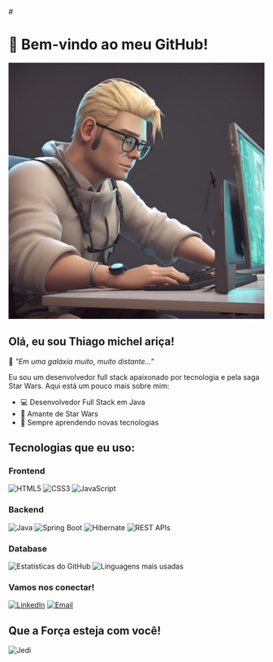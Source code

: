 #<h1><span style="color🐈‍⬛;">🌌 Bem-vindo ao meu GitHub!</span></h1>
![Avatar](2.jpg)

## Olá, eu sou Thiago michel ariça!

🌌 *"Em uma galáxia muito, muito distante..."*

Eu sou um desenvolvedor full stack apaixonado por tecnologia e pela saga Star Wars. Aqui está um pouco mais sobre mim:

- 💻 Desenvolvedor Full Stack em Java
- 🚀 Amante de Star Wars
- 🌟 Sempre aprendendo novas tecnologias

## Tecnologias que eu uso:

### Frontend
![HTML5](https://img.shields.io/badge/HTML5-black?style=flat-square&logo=html5)
![CSS3](https://img.shields.io/badge/CSS3-black?style=flat-square&logo=css3)
![JavaScript](https://img.shields.io/badge/JavaScript-black?style=flat-square&logo=javascript)

### Backend
![Java](https://img.shields.io/badge/Java-black?style=flat-square&logo=java)
![Spring Boot](https://img.shields.io/badge/Spring%20Boot-black?style=flat-square&logo=springboot)
![Hibernate](https://img.shields.io/badge/Hibernate-black?style=flat-square&logo=hibernate)
![REST APIs](https://img.shields.io/badge/REST%20APIs-black?style=flat-square&logo=rest)

### Database

![Estatísticas do GitHub](https://github-readme-stats.vercel.app/api?username=MIOCHELT-BR&show_icons=true&theme=dark)
![Linguagens mais usadas](https://github-readme-stats.vercel.app/api/top-langs/?username=MIOCHELT-BR&layout=compact&theme=dark)


### Vamos nos conectar!

[![LinkedIn](https://img.shields.io/badge/LinkedIn-black?style=flat-square&logo=linkedin)](https://www.linkedin.com/in/thiago-michel-ari%C3%A7a-pcd-7a8027163/)
[![Email](https://img.shields.io/badge/Email-black?style=flat-square&logo=gmail)](mailto:Thiago.arica@outlook.com)


## Que a Força esteja com você!

![Jedi](https://th.bing.com/th/id/R.01b2ecf2b9fb20ed40b761164207d3b4?rik=DVAhaky%2bMS0T%2fw&pid=ImgRaw&r=0)
